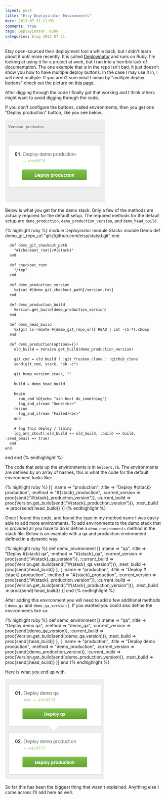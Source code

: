 ```yaml
---
layout: post
title: "Etsy Deployinator Environments"
date: 2013-07-31 11:00
comments: true
tags: Deployinator, Ruby
categories: blog 2013 07 31
---
```

Etsy open-sourced their deployment tool a while back, but I didn't learn about it until more recently. It is called [Deployinator](https://github.com/etsy/deployinator) and runs on Ruby. I'm looking at using it for a project at work, but I ran into a horrible lack of documentation. The one example that is in the repo isn't bad, it just doesn't show you how to have multiple deploy buttons. In the case I may use it in, I will need multiple. If you aren't sure what I mean by "multiple deploy buttons" check out the picture on [this page](http://codeascraft.com/2010/05/20/quantum-of-deployment/).

After digging through the code I finally got that working and I think others might want to avoid digging through the code.

If you don't configure the buttons, called environments, then you get one "Deploy production" button, like you see below.

<p><a href="/assets/img/posts/etsy-deployinator-00.png" class="th radius" style="display: inline-block;">
	<img src="/assets/img/posts/etsy-deployinator-00.png" alt="Deployinator default enviroment" />
</a></p>

Below is what you get for the demo stack. Only a few of the methods are actually required for the default setup. The required methods for the default setup are `demo_production`, `demo_production_version`, and `demo_head_build`.

{% highlight ruby %}
module Deployinator
  module Stacks
    module Demo
      def demo_git_repo_url
        "git://github.com/etsy/statsd.git"
      end

      def demo_git_checkout_path
        "#{checkout_root}/#{stack}"
      end

      def checkout_root
        "/tmp"
      end

      def demo_production_version
        %x{cat #{demo_git_checkout_path}/version.txt}
      end

      def demo_production_build
        Version.get_build(demo_production_version)
      end

      def demo_head_build
        %x{git ls-remote #{demo_git_repo_url} HEAD | cut -c1-7}.chomp
      end

      def demo_production(options={})
        old_build = Version.get_build(demo_production_version)

        git_cmd = old_build ? :git_freshen_clone : :github_clone
        send(git_cmd, stack, "sh -c")

        git_bump_version stack, ""

        build = demo_head_build

        begin
          run_cmd %Q{echo "ssh host do_something"}
          log_and_stream "Done!<br>"
        rescue
          log_and_stream "Failed!<br>"
        end

        # log this deploy / timing
        log_and_shout(:old_build => old_build, :build => build, :send_email => true)
      end
    end
  end
end
{% endhighlight %}

The code that sets up the environments is in `helpers.rb`. The environments are defined by an array of hashes, this is what the code for the default environment looks like:

{% highlight ruby %}
[{
  :name            => "production",
  :title           => "Deploy #{stack} production",
  :method          => "#{stack}_production",
  :current_version => proc{send(:"#{stack}_production_version")},
  :current_build   => proc{Version.get_build(send(:"#{stack}_production_version"))},
  :next_build      => proc{send(:head_build)}
}]
{% endhighlight %}

Once I found this code, and found the typo in my method name I was easily able to add more environments. To add environments to the demo stack that is provided all you have to do is define a `demo_environments` method in the stack file. Below is an example with a qa and production environment defined in a dynamic way.

{% highlight ruby %}
def demo_environment
  [{
    :name            => "qa",
    :title           => "Deploy #{stack} qa",
    :method          => "#{stack}_qa",
    :current_version => proc{send(:"#{stack}_qa_version")},
    :current_build   => proc{Version.get_build(send(:"#{stack}_qa_version"))},
    :next_build      => proc{send(:head_build)}
  },
  {
    :name            => "production",
    :title           => "Deploy #{stack} production",
    :method          => "#{stack}_production",
    :current_version => proc{send(:"#{stack}_production_version")},
    :current_build   => proc{Version.get_build(send(:"#{stack}_production_version"))},
    :next_build      => proc{send(:head_build)}
  }]
end
{% endhighlight %}

After adding this environment you will need to add a few additional methods ( `demo_qa` and `demo_qa_version` ). If you wanted you could also define the environments like so:

{% highlight ruby %}
def demo_environment
  [{
    :name            => "qa",
    :title           => "Deploy demo qa",
    :method          => "demo_qa",
    :current_version => proc{send(:demo_qa_version)},
    :current_build   => proc{Version.get_build(send(:demo_qa_version))},
    :next_build      => proc{send(:head_build)}
  },
  {
    :name            => "production",
    :title           => "Deploy demo production",
    :method          => "demo_production",
    :current_version => proc{send(:demo_production_version)},
    :current_build   => proc{Version.get_build(send(:demo_production_version))},
    :next_build      => proc{send(:head_build)}
  }]
end
{% endhighlight %}

Here is what you end up with.

<p><a href="/assets/img/posts/etsy-deployinator-01.png" class="th radius" style="display: inline-block;">
	<img src="/assets/img/posts/etsy-deployinator-01.png" alt="Deployinator default enviroment" />
</a></p>

So far this has been the biggest thing that wasn't explained. Anything else I come across I'll add here as well.